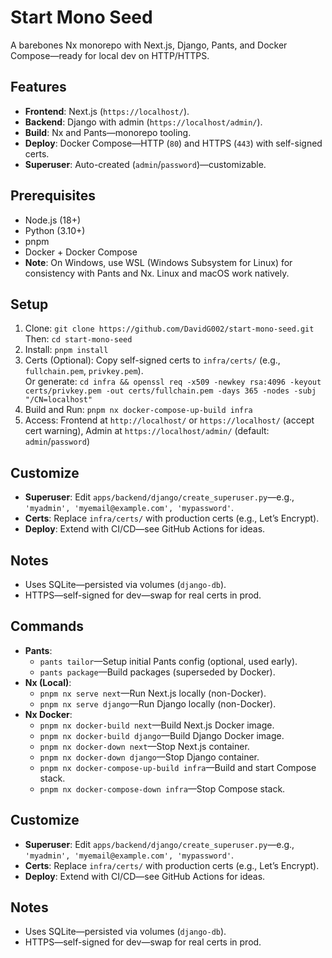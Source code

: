 # Start Mono Seed
A barebones Nx monorepo with Next.js, Django, Pants, and Docker Compose—ready for local dev on HTTP/HTTPS.

## Features
- **Frontend**: Next.js (`https://localhost/`).
- **Backend**: Django with admin (`https://localhost/admin/`).
- **Build**: Nx and Pants—monorepo tooling.
- **Deploy**: Docker Compose—HTTP (`80`) and HTTPS (`443`) with self-signed certs.
- **Superuser**: Auto-created (`admin`/`password`)—customizable.

## Prerequisites
- Node.js (18+)
- Python (3.10+)
- pnpm
- Docker + Docker Compose
- **Note**: On Windows, use WSL (Windows Subsystem for Linux) for consistency with Pants and Nx. Linux and macOS work natively.

## Setup
1. Clone: `git clone https://github.com/DavidG002/start-mono-seed.git`  
   Then: `cd start-mono-seed`  
2. Install: `pnpm install`  
3. Certs (Optional): Copy self-signed certs to `infra/certs/` (e.g., `fullchain.pem`, `privkey.pem`).  
   Or generate: `cd infra && openssl req -x509 -newkey rsa:4096 -keyout certs/privkey.pem -out certs/fullchain.pem -days 365 -nodes -subj "/CN=localhost"`  
4. Build and Run: `pnpm nx docker-compose-up-build infra`  
5. Access: Frontend at `http://localhost/` or `https://localhost/` (accept cert warning), Admin at `https://localhost/admin/` (default: `admin`/`password`)

## Customize
- **Superuser**: Edit `apps/backend/django/create_superuser.py`—e.g., `'myadmin', 'myemail@example.com', 'mypassword'`.
- **Certs**: Replace `infra/certs/` with production certs (e.g., Let’s Encrypt).
- **Deploy**: Extend with CI/CD—see GitHub Actions for ideas.

## Notes
- Uses SQLite—persisted via volumes (`django-db`).
- HTTPS—self-signed for dev—swap for real certs in prod.

## Commands
- **Pants**:  
  - `pants tailor`—Setup initial Pants config (optional, used early).  
  - `pants package`—Build packages (superseded by Docker).  
- **Nx (Local)**:  
  - `pnpm nx serve next`—Run Next.js locally (non-Docker).  
  - `pnpm nx serve django`—Run Django locally (non-Docker).  
- **Nx Docker**:  
  - `pnpm nx docker-build next`—Build Next.js Docker image.  
  - `pnpm nx docker-build django`—Build Django Docker image.  
  - `pnpm nx docker-down next`—Stop Next.js container.  
  - `pnpm nx docker-down django`—Stop Django container.  
  - `pnpm nx docker-compose-up-build infra`—Build and start Compose stack.  
  - `pnpm nx docker-compose-down infra`—Stop Compose stack.

## Customize
- **Superuser**: Edit `apps/backend/django/create_superuser.py`—e.g., `'myadmin', 'myemail@example.com', 'mypassword'`.
- **Certs**: Replace `infra/certs/` with production certs (e.g., Let’s Encrypt).
- **Deploy**: Extend with CI/CD—see GitHub Actions for ideas.

## Notes
- Uses SQLite—persisted via volumes (`django-db`).
- HTTPS—self-signed for dev—swap for real certs in prod.